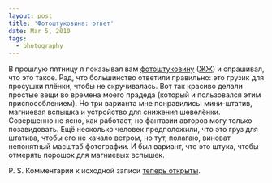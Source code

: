 ```yaml
---
layout: post
title: 'Фотоштуковина: ответ'
date: Mar 5, 2010
tags:
  - photography
---
```


В прошлую пятницу я показывал вам [фотоштуковину](http://birdwatcher.ru/blog/4316/) ([ЖЖ](http://sapegin.livejournal.com/383934.html)) и спрашивал, что это такое. Рад, что большинство ответили правильно: это грузик для просушки плёнки, чтобы не скручивалась. Вот так красиво делали простые вещи во времена моего прадеда (который и пользовался этим приспособлением). Но три варианта мне понравились: мини-штатив, магниевая вспышка и устройство для снижения шевелёнки. Совершенно не ясно, как работает, но фантазии авторов могу только позавидовать. Ещё несколько человек предположили, что это груз для штатива, чтобы его не качало ветром, но тут, полагаю, виноват непонятный масштаб фотографии. И был вариант, что это штука, чтобы отмерять порошок для магниевых вспышек.

P. S. Комментарии к исходной записи [теперь открыты](http://sapegin.livejournal.com/383934.html).
